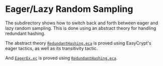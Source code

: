 Eager/Lazy Random Sampling
====================================================================

The subdirectory shows how to switch back and forth between eager and
lazy random sampling. This is done using an abstract theory for
handling redundant hashing.

The abstract theory [`RedundantHashing.eca`](RedundantHashing.ec) is
proved using EasyCrypt's eager tactics, as well as its transitivity
tactic.

And [`EagerEx.ec`](EagerEx.ec) is proved using 
[`RedundantHashing.eca`](RedundantHashing.ec).
